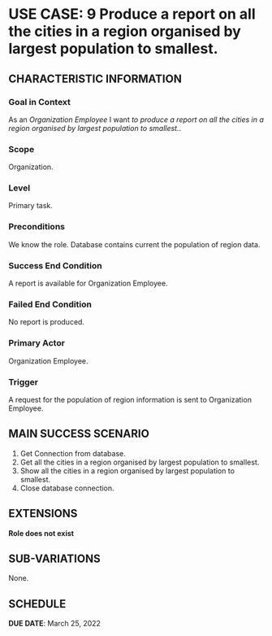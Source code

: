 # USE CASE: 9 Produce a report on all the cities in a region organised by largest population to smallest.

## CHARACTERISTIC INFORMATION

### Goal in Context

As an *Organization Employee* I want *to produce a report on all the cities in a region organised by largest population to smallest.*.

### Scope

Organization.

### Level

Primary task.

### Preconditions

We know the role.  Database contains current the population of region data.

### Success End Condition

A report is available for Organization Employee.

### Failed End Condition

No report is produced.

### Primary Actor

Organization Employee.

### Trigger

A request for the population of region information is sent to Organization Employee.

## MAIN SUCCESS SCENARIO

1. Get Connection from database.
2. Get all the cities in a region organised by largest population to smallest.
3. Show all the cities in a region organised by largest population to smallest.
4. Close database connection.

## EXTENSIONS

**Role does not exist**

## SUB-VARIATIONS

None.

## SCHEDULE

**DUE DATE**: March 25, 2022
